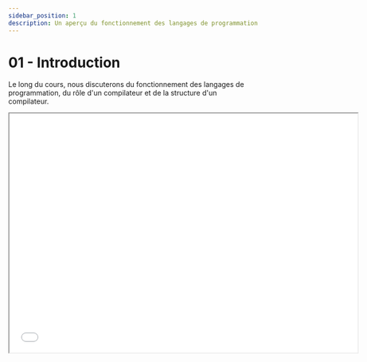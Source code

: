 ```yaml
---
sidebar_position: 1
description: Un aperçu du fonctionnement des langages de programmation.
---
```


# 01 - Introduction

Le long du cours, nous discuterons du fonctionnement des langages de programmation, du rôle d'un compilateur et de la structure d'un compilateur.

<iframe src="/cours/alf_1.pdf" loading="lazy" width="700" height="480">
    Impossible d'afficher le fichier pdf
</iframe>